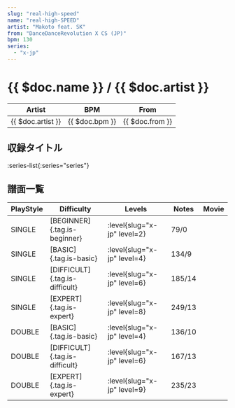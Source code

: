 ```yaml
---
slug: "real-high-speed"
name: "real-high-SPEED"
artist: "Makoto feat. SK"
from: "DanceDanceRevolution X CS (JP)"
bpm: 130
series:
  - "x-jp"
---
```


# {{ $doc.name }} / {{ $doc.artist }}

|Artist|BPM|From|
|------|---|----|
|{{ $doc.artist }}|{{ $doc.bpm }}|{{ $doc.from }}|

## 収録タイトル

:series-list{:series="series"}

## 譜面一覧

|PlayStyle|Difficulty|Levels|Notes|Movie|
|---------|----------|------|-----|-----|
|SINGLE|[BEGINNER]{.tag.is-beginner}|<div class="field is-grouped is-grouped-multiline"> :level{slug="x-jp" level=2}</div>|79/0||
|SINGLE|[BASIC]{.tag.is-basic}|<div class="field is-grouped is-grouped-multiline"> :level{slug="x-jp" level=4}</div>|134/9||
|SINGLE|[DIFFICULT]{.tag.is-difficult}|<div class="field is-grouped is-grouped-multiline"> :level{slug="x-jp" level=6}</div>|185/14||
|SINGLE|[EXPERT]{.tag.is-expert}|<div class="field is-grouped is-grouped-multiline"> :level{slug="x-jp" level=8}</div>|249/13||
|DOUBLE|[BASIC]{.tag.is-basic}|<div class="field is-grouped is-grouped-multiline"> :level{slug="x-jp" level=4}</div>|136/10||
|DOUBLE|[DIFFICULT]{.tag.is-difficult}|<div class="field is-grouped is-grouped-multiline"> :level{slug="x-jp" level=6}</div>|167/13||
|DOUBLE|[EXPERT]{.tag.is-expert}|<div class="field is-grouped is-grouped-multiline"> :level{slug="x-jp" level=9}</div>|235/23||

